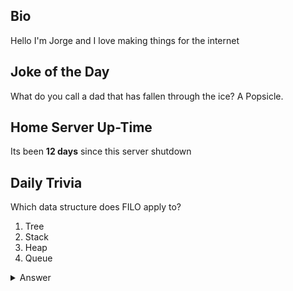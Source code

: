 ## Bio

Hello I'm Jorge and I love making things for the internet

## Joke of the Day

What do you call a dad that has fallen through the ice? A Popsicle.

## Home Server Up-Time

Its been **12 days** since this server shutdown


## Daily Trivia

Which data structure does FILO apply to?
 1. Tree
 2. Stack
 3. Heap
 4. Queue

<details>
  <summary>Answer</summary>
  Stack
</details>
